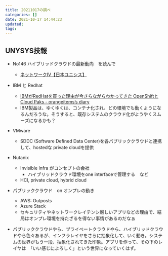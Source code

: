 ```yaml
---
title: 20211017の調べ
categories: []
date: 2021-10-17 14:44:23
updated:
tags:
---
```



## UNYSYS技報 
- No146 ハイブリッドクラウドの最新動向　を読んで
    - [ネットワークⅣ【日本ユニシス】](https://www.unisys.co.jp/tec_info/tr146/146abs.htm)
- IBM と Redhat
    - [IBMがRedHatを買った理由が今さらながらわかってきた OpenShiftとCloud Paks \- orangeitems’s diary](https://www.orangeitems.com/entry/2019/10/07/181325)
    - IBM製品は、ゆくゆくは、コンテナ化され、どの環境でも動くようになるんだろうな。そうすると、既存システムのクラウド化がようやくスムーズになるかも？
- VMware
    - SDDC (Software Defined Data Center)を各パブリッククラウドと連携して、hostedな private cloudを提供
- Nutanix
    - Invisible Infra がコンセプトの会社
        - ハイブリッドクラウド環境をone interfaceで管理する　など
    - HCI, private cloud, hybrid cloud

- パブリッククラウド　on オンプレの動き
    - AWS: Outposts
    - Azure Stack
    - セキュリティやネットワークレイテンシ厳しいアプリなどの理由で、結局はオンプレ環境を持たざるを得ない事情があるのだなぁ

- パブリッククラウドやら、プライベートクラウドやら、ハイブリッドクラウドやら色々あるが、インフラレイヤをさらに抽象化して、いく動き。システムの世界がもう一段、抽象化されてきた印象。アプリを作って、その下のレイヤは　「いい感じによろしく」という世界になっていくはず。